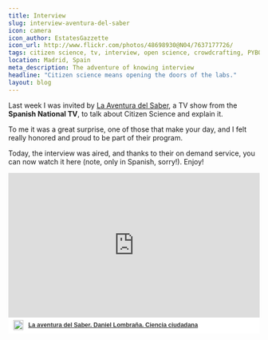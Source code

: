 ```yaml
---
title: Interview
slug: interview-aventura-del-saber
icon: camera
icon_author: EstatesGazzette
icon_url: http://www.flickr.com/photos/48698930@N04/7637177726/
tags: citizen science, tv, interview, open science, crowdcrafting, PYBOSSA
location: Madrid, Spain 
meta_description: The adventure of knowing interview
headline: "Citizen science means opening the doors of the labs."
layout: blog
---
```


Last week I was invited by [La Aventura del Saber](http://www.rtve.es/television/la-aventura-del-saber/), a TV show from the **Spanish National TV**, 
to talk about Citizen Science and explain it.

To me it was a great surprise, one of those that make your day, and I felt really honored and proud to be part of their program.

Today, the interview was aired, and thanks to their on demand service, you can now watch it here (note, only in Spanish, sorry!). Enjoy!

<!--more-->

<div  style="width:100%;padding-top:64%;position:relative;display:inline-block;background:#eee;background:rgba(255,255,255,0.9);"  >
    <iframe frameborder="0" src="http://www.rtve.es/drmn/embed/video/2403790"
            name="La aventura del Saber. Daniel Lombraña. Ciencia ciudadana" scrolling="no" style="width:100%;height:90%;position:absolute;left:0;top:0;overflow:hidden;"  ></iframe>
    <div style="position:absolute;bottom:0;left:0;font-family:arial,helvetica,sans-serif;font-size:12px;line-height:1.833;display:inline-block;padding:5px 0 5px 10px;">
        <span style="float:left;margin-right:10px;"><img
                style="height:20px;width:auto;background: transparent;padding:0;margin:0;"
                src="http://img.irtve.es/css/rtve.commons/rtve.header.footer/i/logoRTVEes.png"></span> <a
            style="color:#333;font-weight:bold;" title="La aventura del Saber. Daniel Lombraña. Ciencia ciudadana"
            href="http://www.rtve.es/alacarta/videos/la-aventura-del-saber/aventura-del-saber-daniel-lombrana-ciencia-ciudadana/2403790/"><strong>La aventura del Saber. Daniel Lombraña. Ciencia ciudadana</strong></a></div>
</div>


